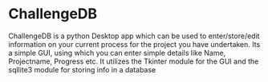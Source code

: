 # ChallengeDB
ChallengeDB is a python Desktop app which can be used to enter/store/edit information on your current process for the project you have undertaken. Its a simple GUI, using which you can enter simple details like Name, Projectname, Progress etc. It utilizes the Tkinter module for the GUI and the sqllite3 module for storing info in a database 
